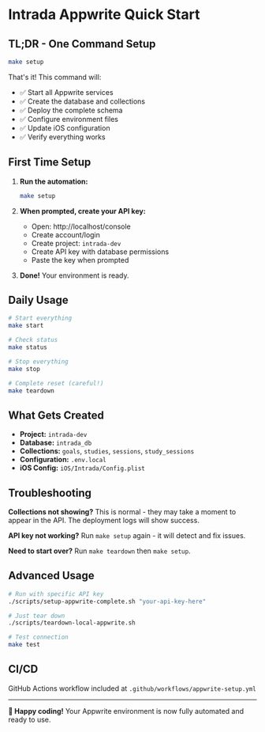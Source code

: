 # Intrada Appwrite Quick Start

## TL;DR - One Command Setup

```bash
make setup
```

That's it! This command will:
- ✅ Start all Appwrite services
- ✅ Create the database and collections
- ✅ Deploy the complete schema
- ✅ Configure environment files
- ✅ Update iOS configuration
- ✅ Verify everything works

## First Time Setup

1. **Run the automation:**
   ```bash
   make setup
   ```

2. **When prompted, create your API key:**
   - Open: http://localhost/console
   - Create account/login
   - Create project: `intrada-dev`
   - Create API key with database permissions
   - Paste the key when prompted

3. **Done!** Your environment is ready.

## Daily Usage

```bash
# Start everything
make start

# Check status
make status

# Stop everything
make stop

# Complete reset (careful!)
make teardown
```

## What Gets Created

- **Project:** `intrada-dev`
- **Database:** `intrada_db`
- **Collections:** `goals`, `studies`, `sessions`, `study_sessions`
- **Configuration:** `.env.local`
- **iOS Config:** `iOS/Intrada/Config.plist`

## Troubleshooting

**Collections not showing?** This is normal - they may take a moment to appear in the API. The deployment logs will show success.

**API key not working?** Run `make setup` again - it will detect and fix issues.

**Need to start over?** Run `make teardown` then `make setup`.

## Advanced Usage

```bash
# Run with specific API key
./scripts/setup-appwrite-complete.sh "your-api-key-here"

# Just tear down
./scripts/teardown-local-appwrite.sh

# Test connection
make test
```

## CI/CD

GitHub Actions workflow included at `.github/workflows/appwrite-setup.yml`

---

**🎉 Happy coding!** Your Appwrite environment is now fully automated and ready to use. 